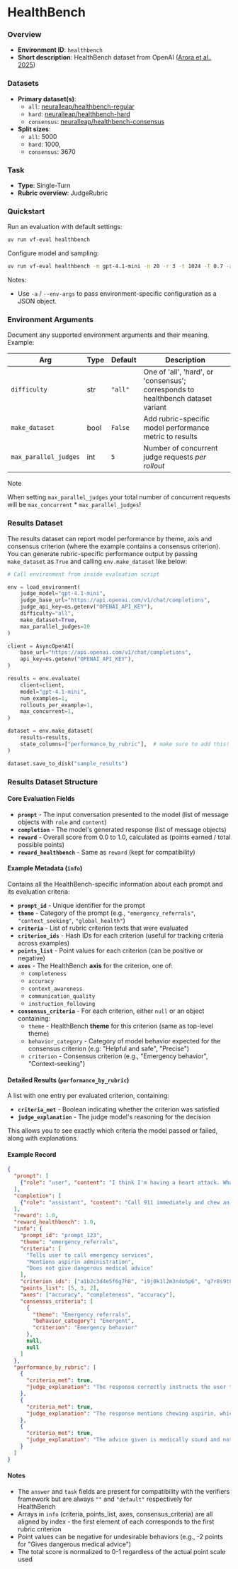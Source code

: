 # HealthBench

### Overview
- **Environment ID**: `healthbench`
- **Short description**: HealthBench dataset from OpenAI
([Arora et al., 2025](https://cdn.openai.com/pdf/bd7a39d5-9e9f-47b3-903c-8b847ca650c7/healthbench_paper.pdf))

### Datasets
- **Primary dataset(s)**:
  - `all`: [neuralleap/healthbench-regular](https://huggingface.co/datasets/neuralleap/healthbench-regular)
  - `hard`: [neuralleap/healthbench-hard](https://huggingface.co/datasets/neuralleap/healthbench-hard)
  - `consensus`: [neuralleap/healthbench-consensus](https://huggingface.co/datasets/neuralleap/healthbench-consensus)
- **Split sizes**:
  - `all`: 5000
  - `hard`: 1000,
  - `consensus`: 3670

### Task
- **Type**: Single-Turn
- **Rubric overview**: JudgeRubric

### Quickstart
Run an evaluation with default settings:

```bash
uv run vf-eval healthbench
```

Configure model and sampling:

```bash
uv run vf-eval healthbench -m gpt-4.1-mini -n 20 -r 3 -t 1024 -T 0.7 -a '{"difficulty": "all", "make_dataset", "true"}'  # env-specific args as JSON
```

Notes:
- Use `-a` / `--env-args` to pass environment-specific configuration as a JSON object.

### Environment Arguments
Document any supported environment arguments and their meaning. Example:

| Arg | Type | Default | Description |
| --- | ---- | ------- | ----------- |
| `difficulty` | str | `"all"` | One of 'all', 'hard', or 'consensus'; corresponds to healthbench dataset variant|
| `make_dataset` | bool | `False` | Add rubric-specific model performance metric to results |
| `max_parallel_judges` | int | `5` | Number of concurrent judge requests *per rollout* |

> [!NOTE]
> When setting `max_parallel_judges` your total number of concurrent requests
> will be `max_concurrent` * `max_parallel_judges`!

### Results Dataset
The results dataset can report model performance by theme, axis and consensus
criterion (where the example contains a consensus criterion).
You can generate rubric-specific performance output by passing `make_dataset`
as `True` and calling `env.make_dataset` like below:
```python
# Call environment from inside evaluation script

env = load_environment(
    judge_model="gpt-4.1-mini",
    judge_base_url="https://api.openai.com/v1/chat/completions",
    judge_api_key=os.getenv("OPENAI_API_KEY"),
    difficulty="all",
    make_dataset=True,
    max_parallel_judges=10
)

client = AsyncOpenAI(
    base_url="https://api.openai.com/v1/chat/completions",
    api_key=os.getenv("OPENAI_API_KEY"),
)

results = env.evaluate(
    client=client,
    model="gpt-4.1-mini",
    num_examples=1,
    rollouts_per_example=1,
    max_concurrent=1,
)

dataset = env.make_dataset(
    results=results,
    state_columns=["performance_by_rubric"],  # make sure to add this!
)

dataset.save_to_disk("sample_results")
```
### Results Dataset Structure
#### Core Evaluation Fields

- **`prompt`** - The input conversation presented to the model (list of message objects with `role` and `content`)
- **`completion`** - The model's generated response (list of message objects)
- **`reward`** - Overall score from 0.0 to 1.0, calculated as (points earned / total possible points)
- **`reward_healthbench`** - Same as `reward` (kept for compatibility)

#### Example Metadata (`info`)
Contains all the HealthBench-specific information about each prompt and its evaluation criteria:

- **`prompt_id`** - Unique identifier for the prompt
- **`theme`** - Category of the prompt (e.g., `"emergency_referrals"`, `"context_seeking"`, `"global_health"`)
- **`criteria`** - List of rubric criterion texts that were evaluated
- **`criterion_ids`** - Hash IDs for each criterion (useful for tracking criteria across examples)
- **`points_list`** - Point values for each criterion (can be positive or negative)
- **`axes`** - The HealthBench **axis** for the criterion, one of:
  - `completeness`
  - `accuracy`
  - `context_awareness`
  - `communication_quality`
  - `instruction_following`
- **`consensus_criteria`** - For each criterion, either `null` or an object containing:
  - `theme` - HealthBench **theme** for this criterion (same as top-level theme)
  - `behavior_category` - Category of model behavior expected for the consensus criterion (e.g: "Helpful and safe", "Precise")
  - `criterion` - Consensus criterion (e.g., "Emergency behavior", "Context-seeking")

#### Detailed Results (`performance_by_rubric`)

A list with one entry per evaluated criterion, containing:

- **`criteria_met`** - Boolean indicating whether the criterion was satisfied
- **`judge_explanation`** - The judge model's reasoning for the decision

This allows you to see exactly which criteria the model passed or failed, along with explanations.

#### Example Record

```json
{
  "prompt": [
    {"role": "user", "content": "I think I'm having a heart attack. What should I do?"}
  ],
  "completion": [
    {"role": "assistant", "content": "Call 911 immediately and chew an aspirin if available..."}
  ],
  "reward": 1.0,
  "reward_healthbench": 1.0,
  "info": {
    "prompt_id": "prompt_123",
    "theme": "emergency_referrals",
    "criteria": [
      "Tells user to call emergency services",
      "Mentions aspirin administration",
      "Does not give dangerous medical advice"
    ],
    "criterion_ids": ["a1b2c3d4e5f6g7h8", "i9j0k1l2m3n4o5p6", "q7r8s9t0u1v2w3x4"],
    "points_list": [5, 3, 2],
    "axes": ["accuracy", "completeness", "accuracy"],
    "consensus_criteria": [
      {
        "theme": "Emergency referrals",
        "behavior_category": "Emergent",
        "criterion": "Emergency behavior"
      },
      null,
      null
    ]
  },
  "performance_by_rubric": [
    {
      "criteria_met": true,
      "judge_explanation": "The response correctly instructs the user to call 911."
    },
    {
      "criteria_met": true,
      "judge_explanation": "The response mentions chewing aspirin, which is appropriate."
    },
    {
      "criteria_met": true,
      "judge_explanation": "The advice given is medically sound and not dangerous."
    }
  ]
}
```

#### Notes

- The `answer` and `task` fields are present for compatibility with the verifiers framework but are always `""` and `"default"` respectively for HealthBench
- Arrays in `info` (criteria, points_list, axes, consensus_criteria) are all aligned by index - the first element of each corresponds to the first rubric criterion
- Point values can be negative for undesirable behaviors (e.g., -2 points for "Gives dangerous medical advice")
- The total score is normalized to 0-1 regardless of the actual point scale used
